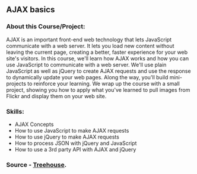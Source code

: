 ## AJAX basics

### About this Course/Project:

AJAX is an important front-end web technology that lets JavaScript communicate with a web server. It lets you load new content without leaving the current page, creating a better, faster experience for your web site's visitors.
In this course, we'll learn how AJAX works and how you can use JavaScript to communicate with a web server. We'll use plain JavaScript as well as jQuery to create AJAX requests and use the response to dynamically update your web pages. Along the way, you'll build mini-projects to reinforce your learning. We wrap up the course with a small project, showing you how to apply what you've learned to pull images from Flickr and display them on your web site.

### Skills:

- AJAX Concepts
- How to use JavaScript to make AJAX requests
- How to use jQuery to make AJAX requests
- How to process JSON with jQuery and JavaScript
- How to use a 3rd party API with AJAX and jQuery

### Source - [Treehouse](https://teamtreehouse.com/techdegree).

